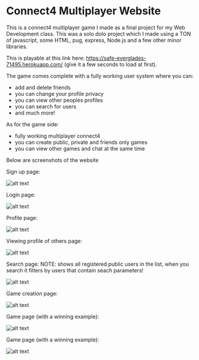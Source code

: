 # Connect4 Multiplayer Website
 
This is a connect4 multiplayer game I made as a final project for my Web Development class. This was a solo dolo project which I made using a TON of javascript, some HTML, pug, express, Node.js and a few other minor libraries. 

This is playable at this link here: https://safe-everglades-71495.herokuapp.com/ (give it a few seconds to load at first).

The game comes complete with a fully working user system where you can:
- add and delete friends
- you can change your profile privacy
- you can view other peoples profiles
- you can search for users 
- and much more! 

As for the game side:
- fully working multiplayer connect4 
- you can create public, private and friends only games
- you can view other games and chat at the same time

Below are screenshots of the website 

Sign up page:

![alt text](https://i.gyazo.com/bbf7493262ce62307aec8d4d9b7fa668.png)

Login page:

![alt text](https://i.gyazo.com/34e1f73bdac81587669e5dc7f213cbdb.png)

Profile page:

![alt text](https://i.gyazo.com/76aaf9c45826e43d6daa502d7d020817.png)

Viewing profile of others page:

![alt text](https://i.gyazo.com/1b57feaa8687a4e4642976ef02e74fbd.png)

Search page: NOTE: shows all registered public users in the list, when you search it filters by users that contain seach parameters!

![alt text](https://i.gyazo.com/a7f592fc2fa0e280faffa98d3724be7b.png)

Game creation page:

![alt text](https://i.gyazo.com/be3a9cad9c4e23ff07011f930ff0e4c1.png)

Game page (with a winning example):

![alt text](https://i.gyazo.com/5f8afa57335623dcab5c526184ce1903.png)

Game page (with a winning example):

![alt text](https://i.gyazo.com/109a94ef4bc631e0f17128094db27999.png)

